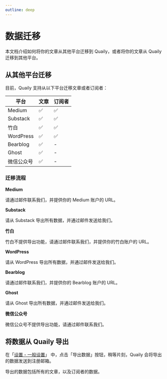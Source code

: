 ```yaml
---
outline: deep
---
```


# 数据迁移

本文档介绍如何将你的文章从其他平台迁移到 Quaily，或者将你的文章从 Quaily 迁移到其他平台。

## 从其他平台迁移

目前，Quaily 支持从以下平台迁移文章或者订阅者：

| 平台       | 文章 | 订阅者 |
| ---------- | ---- | ------ |
| Medium     | ✅   | ✅     |
| Substack   | ✅   | ✅     |
| 竹白       | ✅   | ✅     |
| WordPress  | ✅   | ✅     |
| Bearblog   | ✅   | -      |
| Ghost      | ✅   | -      |
| 微信公众号 | ✅   | -      |

### 迁移流程

**Medium**

请通过邮件联系我们，并提供你的 Medium 账户的 URL。

**Substack**

请从 Substack 导出所有数据，并通过邮件发送给我们。

**竹白**

竹白不提供导出功能，请通过邮件联系我们，并提供你的竹白账户的 URL。

**WordPress**

请从 WordPress 导出所有数据，并通过邮件发送给我们。

**Bearblog**

请通过邮件联系我们，并提供你的 Bearblog 账户的 URL。

**Ghost**

请从 Ghost 导出所有数据，并通过邮件发送给我们。

**微信公众号**

微信公众号不提供导出功能，请通过邮件联系我们。

## 将数据从 Quaily 导出

在「[设置 - 一般设置](https://quaily.com/dashboard/lists/@current/settings/general)」 中，点击「导出数据」按钮，稍等片刻，Quaily 会将导出的数据发送到注册邮箱。

导出的数据包括所有的文章，以及订阅者的数据。
